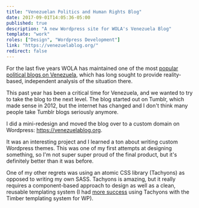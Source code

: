 ```yaml
---
title: "Venezuelan Politics and Human Rights Blog"
date: 2017-09-01T14:05:36-05:00
published: true
description: "A new Wordpress site for WOLA's Venezuela Blog"
template: "work"
roles: ["Design", "Wordpress Development"]
link: "https://venezuelablog.org/"
redirect: false
---
```


For the last five years WOLA has maintained one of the most [popular political blogs on Venezuela](https://venezuelablog.org/), which has long sought to provide reality-based, independent analysis of the situation there.

This past year has been a critical time for Venezuela, and we wanted to try to take the blog to the next level. The blog started out on Tumblr, which made sense in 2012, but the internet has changed and I don't think many people take Tumblr blogs seriously anymore.

I did a mini-redesign and moved the blog over to a custom domain on Wordpress: https://venezuelablog.org.

It was an interesting project and I learned a ton about writing custom Wordpress themes. This was one of my first attempts at designing something, so I'm not super super proud of the final product, but it's definitely better than it was before.

One of my other regrets was using an atomic CSS library (Tachyons) as opposed to writing my own SASS. Tachyons is amazing, but it really requires a component-based approach to design as well as a clean, reusable templating system (I had [more success](https://lries.com/projects/microsite-wola-women-and-incarceration/) using Tachyons with the Timber templating system for WP).
